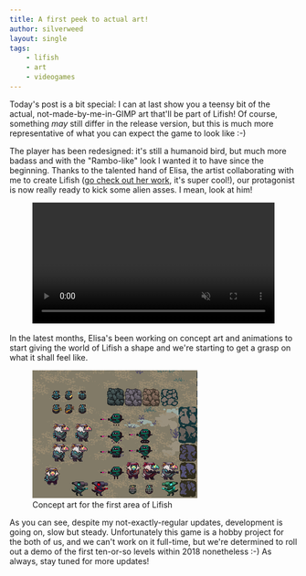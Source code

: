```yaml
---
title: A first peek to actual art!
author: silverweed
layout: single
tags:  
    - lifish  
    - art  
    - videogames
---
```


Today's post is a bit special: I can at last show you a teensy bit of the actual, not-made-by-me-in-GIMP art
that'll be part of Lifish! Of course, something *may* still differ in the release version, but this is much
more representative of what you can expect the game to look like :-)

The player has been redesigned: it's still a humanoid bird, but much more badass and with the "Rambo-like" look
I wanted it to have since the beginning.
Thanks to the talented hand of Elisa, the artist collaborating with me to create Lifish
([go check out her work](https://www.behance.net/lisiri), it's super cool!),
our protagonist is now really ready to kick some alien asses. I mean, look at him!

<figure>
  <a href='/assets/video/lifish-p2-zoomed.webm'>
    <video style='width: 100%' src='/assets/video/lifish-p2-zoomed.webm' alt='Lifish Player2 sneak peek' loop muted preload autoplay>
      Your browser does not support HTML5.
    </video>
  </a>
</figure>


In the latest months, Elisa's been working on concept art and animations to start giving the world of Lifish
a shape and we're starting to get a grasp on what it shall feel like.

<figure>
  <a style='width:100%' href='/assets/img/lifish/lifish-concept.png'>
    <img src='/assets/img/lifish/lifish-concept.png' alt='Lifish Concept Art'/>
  </a>
  <figcaption>Concept art for the first area of Lifish</figcaption>
</figure>

As you can see, despite my not-exactly-regular updates, development is going on, slow but steady.
Unfortunately this game is a hobby project for the both of us, and we can't work on it full-time, but
we're determined to roll out a demo of the first ten-or-so levels within 2018 nonetheless :-)
As always, stay tuned for more updates!
